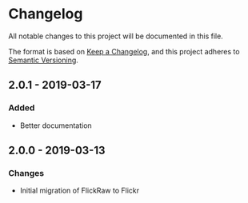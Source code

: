 # Changelog
All notable changes to this project will be documented in this file.

The format is based on [Keep a Changelog](https://keepachangelog.com/en/1.0.0/),
and this project adheres to [Semantic Versioning](https://semver.org/spec/v2.0.0.html).


## 2.0.1 - 2019-03-17
### Added
- Better documentation

## 2.0.0 - 2019-03-13
### Changes
- Initial migration of FlickRaw to Flickr
